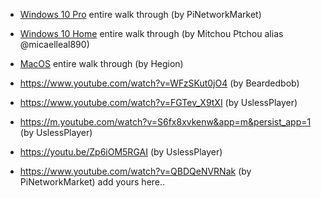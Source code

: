 * [Windows 10 Pro](https://www.youtube.com/watch?v=QBDQeNVRNak) entire walk through (by PiNetworkMarket)

* [Windows 10 Home](https://www.youtube.com/watch?v=D0__7Jw6i0w) entire walk through (by Mitchou Ptchou alias @micaelleal890)

* [MacOS](https://www.hegion.com/setup-guide-for-pi-node/) entire walk through (by Hegion)

* https://www.youtube.com/watch?v=WFzSKut0jO4 (by Beardedbob)

* https://www.youtube.com/watch?v=FGTev_X9tXI (by UslessPlayer)

* https://m.youtube.com/watch?v=S6fx8xvkenw&app=m&persist_app=1 (by UslessPlayer)

* https://youtu.be/Zp6iOM5RGAI (by UslessPlayer)

* https://www.youtube.com/watch?v=QBDQeNVRNak (by PiNetworkMarket)
add yours here..